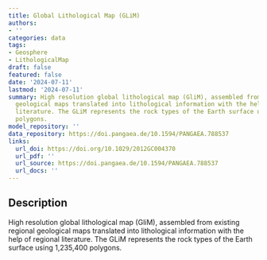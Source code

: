 ```yaml
---
title: Global Lithological Map (GLiM)
authors:
- ''
categories: data
tags:
- Geosphere
- LithologicalMap
draft: false
featured: false
date: '2024-07-11'
lastmod: '2024-07-11'
summary: High resolution global lithological map (GliM), assembled from existing regional
  geological maps translated into lithological information with the help of regional
  literature. The GLiM represents the rock types of the Earth surface using 1,235,400
  polygons.
model_repository: ''
data_repository: https://doi.pangaea.de/10.1594/PANGAEA.788537
links:
  url_doi: https://doi.org/10.1029/2012GC004370
  url_pdf: ''
  url_source: https://doi.pangaea.de/10.1594/PANGAEA.788537
  url_docs: ''
---
```


## Description

High resolution global lithological map (GliM), assembled from existing regional geological maps translated into lithological information with the help of regional literature. The GLiM represents the rock types of the Earth surface using 1,235,400 polygons.

